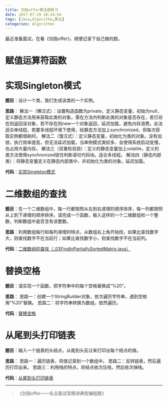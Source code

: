 ```yaml
---
title: 剑指offer算法题练习
date: 2017-07-29 10:24:54
tags: [Java,Algorithm,算法]
categories: Algorithms
---
```

最近准备面试，在看《剑指offer》，顺便记录下自己做的题。
<!--more-->
# 赋值运算符函数
# 实现Singleton模式
**题目**：设计一个类，我们生成该类的一个实例。

**思路**：
解法一（懒汉式）：设置构造函数为private，定义静态变量，初始为null，定义静态方法用来获取此类的对象，需在方法内判断此类的对象是否存在，若已存在则返回该对象，若不存在则new一个对象返回，延迟加载，避免内存浪费。此法适合单线程，若要多线程环境下使用，给静态方法加上synchronized，但每次获取实例都很耗时。
解法二（饿汉式）：定义静态变量，初始化为类的对象。没有加锁，执行效率提高，但无法延迟加载，当单例模式类较多，会使得系统启动变慢，也占用大量内存。
解法三（双重检验锁）：定义的静态变量加上volatile，定义的类方法使用synchronized锁住判断语句代码块。适合多线程。
解法四（静态内部类）：将静态变量定义在静态内部类中，并初始化为类的对象。延迟加载。

**代码**：[实现Singleton模式](https://github.com/lewiszlw/Coding-Interviews/tree/master/src/com/lewiszlw/chapter2)

# 二维数组的查找
**题目**：在一个二维数组中，每一行都按照从左到右递增的顺序排序，每一列都按照从上到下递增的顺序排序。请完成一个函数，输入这样的一个二维数组和一个整数，判断数组中是否含有该整数。

**思路**：利用数组每行和每列递增的特点，从数组右上角开始找，如果比查找数字大，则查找数字不在当前行；如果比查找数字小，则查找数字不在当前列。

**代码**：[二维数组的查找（_03FindInPartiallySortedMatrix.java）](https://github.com/lewiszlw/Coding-Interviews/blob/master/src/com/lewiszlw/chapter2/_03FindInPartiallySortedMatrix.java)

# 替换空格
**题目**：请实现一个函数，把字符串中的每个空格替换成“%20”。

**思路**：
思路一：创建一个StringBuilder对象，依次遍历字符串，遇到空格用“%20”替换。
思路二：将字符串转换为数组，依然遍历。

**代码**：[替换空格](https://github.com/lewiszlw/Coding-Interviews/blob/master/src/com/lewiszlw/chapter2/_04ReplaceBlank.java)


# 从尾到头打印链表
**题目**：输入一个链表的头结点，从尾到头反过来打印出每个结点的值。

**思路**：
思路一：遍历链表，将值记录到一个数组中。
思路二：反转链表，然后遍历打印出来。
思路三：利用栈的特点，将结点依次压栈，然后依次弹栈。

**代码**：[从尾到头打印链表](https://github.com/lewiszlw/Coding-Interviews/blob/master/src/com/lewiszlw/chapter2/_05PrintListReversingly.java)




--------------
> 《剑指offer——名企面试官精讲典型编程题》
